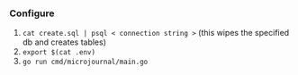 ### Configure
1. `cat create.sql | psql < connection string >` (this wipes the specified db and creates tables)
2. `export $(cat .env)`
3. `go run cmd/microjournal/main.go`

